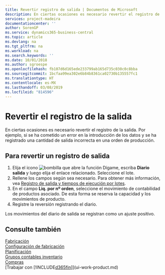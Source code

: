 ```yaml
---
title: Revertir registro de salida | Documentos de Microsoft
description: En ciertas ocasiones es necesario revertir el registro de la salida. Por ejemplo, si se ha cometido un error en la introducción de los datos y se ha registrado una cantidad de salida incorrecta en una orden de producción.
services: project-madeira
documentationcenter: ''
author: SorenGP
ms.service: dynamics365-business-central
ms.topic: article
ms.devlang: na
ms.tgt_pltfrm: na
ms.workload: na
ms.search.keywords: ''
ms.date: 10/01/2018
ms.author: sgroespe
ms.openlocfilehash: fb107d6d165ede233799ab165d735c030c0c8bba
ms.sourcegitcommit: 1bcfaa99ea302e6b84b8361ca02730b135557fc1
ms.translationtype: HT
ms.contentlocale: es-MX
ms.lasthandoff: 03/08/2019
ms.locfileid: "814596"
---
```

# <a name="reverse-output-posting"></a>Revertir el registro de la salida
En ciertas ocasiones es necesario revertir el registro de la salida. Por ejemplo, si se ha cometido un error en la introducción de los datos y se ha registrado una cantidad de salida incorrecta en una orden de producción.  

## <a name="to-reverse-an-output-posting"></a>Para revertir un registro de salida  
1.  Elija el icono ![bombilla que abre la función Dígame](media/ui-search/search_small.png "Dígame que desea hacer"), escriba **Diario salida** y luego elija el enlace relacionado. Seleccione el lote.  
2. Rellene los campos según sea necesario. Para obtener más información, vea [Registro de salida y tiempos de ejecución por lotes](production-how-to-post-output-quantity.md).
3.  En el campo **Liq. por nº orden**, seleccione el movimiento de contabilidad de productos asociado. De esta forma se reserva la capacidad y los movimientos de producto.  
4. Registre la reversión registrando el diario.  

Los movimientos del diario de salida se registran como un ajuste positivo.  

## <a name="see-also"></a>Consulte también  
 [Fabricación](production-manage-manufacturing.md)    
 [Configuración de fabricación](production-configure-production-processes.md)  
 [Planificación](production-planning.md)      
 [Grupos contables inventario](inventory-manage-inventory.md)  
 [Compras](purchasing-manage-purchasing.md)  
 [Trabajar con [!INCLUDE[d365fin](includes/d365fin_md.md)]](ui-work-product.md)  
